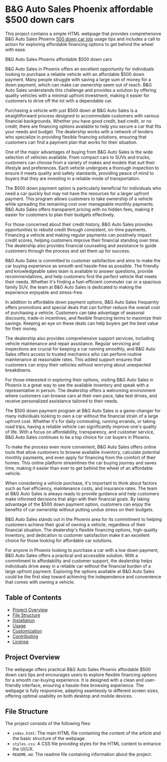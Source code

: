 # B&G Auto Sales Phoenix affordable $500 down cars

This project contains a simple HTML webpage that provides comprehensive B&G Auto Sales Phoenix <a href="https://gobgautos.com/500-down-cars-phoenix/">500 down car lots</a> usage tips and includes a call to action for exploring affordable financing options to get behind the wheel with ease.

B&G Auto Sales Phoenix affordable $500 down cars


B&G Auto Sales in Phoenix offers an excellent opportunity for individuals looking to purchase a reliable vehicle with an affordable $500 down payment. Many people struggle with saving a large sum of money for a down payment, which can make car ownership seem out of reach. B&G Auto Sales understands this challenge and provides a solution by offering quality vehicles with a minimal upfront investment, making it easier for customers to drive off the lot with a dependable car.

Purchasing a vehicle with just $500 down at B&G Auto Sales is a straightforward process designed to accommodate customers with various financial backgrounds. Whether you have good credit, bad credit, or no credit, there are financing options available to help you secure a car that fits your needs and budget. The dealership works with a network of lenders who specialize in providing flexible financing solutions, ensuring that customers can find a payment plan that works for their situation.

One of the major advantages of buying from B&G Auto Sales is the wide selection of vehicles available. From compact cars to SUVs and trucks, customers can choose from a variety of makes and models that suit their lifestyle and preferences. Each vehicle undergoes a thorough inspection to ensure it meets quality and safety standards, providing peace of mind to buyers that they are investing in a reliable mode of transportation.

The $500 down payment option is particularly beneficial for individuals who need a car quickly but may not have the resources for a larger upfront payment. This program allows customers to take ownership of a vehicle while spreading the remaining cost over manageable monthly payments. B&G Auto Sales offers transparent pricing with no hidden fees, making it easier for customers to plan their budgets effectively.

For those concerned about their credit history, B&G Auto Sales provides opportunities to rebuild credit through consistent, on-time payments. Financing a vehicle and making regular payments can positively impact credit scores, helping customers improve their financial standing over time. The dealership also provides financial counseling and assistance to guide customers through the process and set them up for success.

B&G Auto Sales is committed to customer satisfaction and aims to make the car buying experience as smooth and hassle-free as possible. The friendly and knowledgeable sales team is available to answer questions, provide recommendations, and help customers find the perfect vehicle that meets their needs. Whether it's finding a fuel-efficient commuter car or a spacious family SUV, the team at B&G Auto Sales is dedicated to making the experience enjoyable and stress-free.

In addition to affordable down payment options, B&G Auto Sales frequently offers promotions and special deals that can further reduce the overall cost of purchasing a vehicle. Customers can take advantage of seasonal discounts, trade-in incentives, and flexible financing terms to maximize their savings. Keeping an eye on these deals can help buyers get the best value for their money.

The dealership also provides comprehensive support services, including vehicle maintenance and repair assistance. Regular servicing and inspections are crucial for keeping a car running smoothly, and B&G Auto Sales offers access to trusted mechanics who can perform routine maintenance at reasonable rates. This added support ensures that customers can enjoy their vehicles without worrying about unexpected breakdowns.

For those interested in exploring their options, visiting B&G Auto Sales in Phoenix is a great way to see the available inventory and speak with a representative in person. The dealership offers a welcoming environment where customers can browse cars at their own pace, take test drives, and receive personalized assistance tailored to their needs.

The $500 down payment program at B&G Auto Sales is a game-changer for many individuals looking to own a car without the financial strain of a large upfront cost. Whether it's for daily commuting, running errands, or taking road trips, having a reliable vehicle can significantly improve one's quality of life. With a focus on affordability, transparency, and customer service, B&G Auto Sales continues to be a top choice for car buyers in Phoenix.

To make the process even more convenient, B&G Auto Sales offers online tools that allow customers to browse available inventory, calculate potential monthly payments, and even apply for financing from the comfort of their homes. This online platform streamlines the car buying journey and saves time, making it easier than ever to get behind the wheel of an affordable vehicle.

When considering a vehicle purchase, it's important to think about factors such as fuel efficiency, maintenance costs, and insurance rates. The team at B&G Auto Sales is always ready to provide guidance and help customers make informed decisions that align with their financial goals. By taking advantage of the $500 down payment option, customers can enjoy the benefits of car ownership without putting undue stress on their budgets.

B&G Auto Sales stands out in the Phoenix area for its commitment to helping customers achieve their goal of owning a vehicle, regardless of their financial situation. The dealership's flexible financing options, high-quality inventory, and dedication to customer satisfaction make it an excellent choice for those looking for affordable car solutions.

For anyone in Phoenix looking to purchase a car with a low down payment, B&G Auto Sales offers a practical and accessible solution. With a commitment to affordability and customer support, the dealership helps individuals drive away in a reliable car without the financial burden of a large upfront payment. Exploring the options available at B&G Auto Sales could be the first step toward achieving the independence and convenience that comes with owning a vehicle.


## Table of Contents

- [Project Overview](#project-overview)
- [File Structure](#file-structure)
- [Installation](#installation)
- [Usage](#usage)
- [Customization](#customization)
- [Contributing](#contributing)
- [License](#license)

## Project Overview

The webpage offers practical B&G Auto Sales Phoenix affordable $500 down cars tips and encourages users to explore flexible financing options for a smooth car-buying experience. It is designed with a clean and user-friendly interface, ensuring a hassle-free browsing experience. The webpage is fully responsive, adapting seamlessly to different screen sizes, offering optimal usability on both desktop and mobile devices.

## File Structure

The project consists of the following files:


- `index.html`: The main HTML file containing the content of the article and the basic structure of the webpage.
- `styles.css`: A CSS file providing styles for the HTML content to enhance the UI/UX.
- `README.md`: The readme file containing information about the project.
